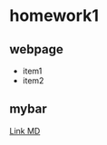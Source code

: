 # homework1
## webpage
* item1
* item2
## mybar
[Link MD](https://Penpanch.github.io/homework1/web)
